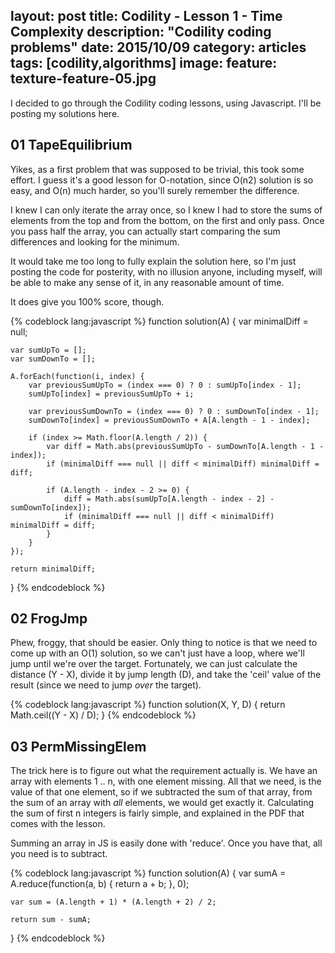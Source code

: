 layout: post
title: Codility - Lesson 1 - Time Complexity
description: "Codility coding problems"
date: 2015/10/09
category: articles
tags: [codility,algorithms]
image:
  feature: texture-feature-05.jpg
---

I decided to go through the Codility coding lessons, using Javascript. I'll be posting my solutions here. 

## 01 TapeEquilibrium

Yikes, as a first problem that was supposed to be trivial, this took some effort. I guess it's a good lesson for O-notation, since O(n2) solution is so easy, and O(n) much harder, so you'll surely remember the difference. 

I knew I can only iterate the array once, so I knew I had to store the sums of elements from the top and from the bottom, on the first and only pass. Once you pass half the array, you can actually start comparing the sum differences and looking for the minimum. 

It would take me too long to fully explain the solution here, so I'm just posting the code for posterity, with no illusion anyone, including myself, will be able to make any sense of it, in any reasonable amount of time. 

It does give you 100% score, though. 

{% codeblock lang:javascript %}
function solution(A) {
    var minimalDiff = null;
    
    var sumUpTo = [];
    var sumDownTo = [];
    
    A.forEach(function(i, index) {
        var previousSumUpTo = (index === 0) ? 0 : sumUpTo[index - 1];
        sumUpTo[index] = previousSumUpTo + i;
        
        var previousSumDownTo = (index === 0) ? 0 : sumDownTo[index - 1];
        sumDownTo[index] = previousSumDownTo + A[A.length - 1 - index];
        
        if (index >= Math.floor(A.length / 2)) {
            var diff = Math.abs(previousSumUpTo - sumDownTo[A.length - 1 - index]);
            if (minimalDiff === null || diff < minimalDiff) minimalDiff = diff;
            
            if (A.length - index - 2 >= 0) {
                diff = Math.abs(sumUpTo[A.length - index - 2] - sumDownTo[index]);
                if (minimalDiff === null || diff < minimalDiff) minimalDiff = diff;
            }
        }
    });
    
    return minimalDiff;
}
{% endcodeblock %}

## 02 FrogJmp

Phew, froggy, that should be easier. Only thing to notice is that we need to come up with an O(1) solution, so we can't just have a loop, where we'll jump until we're over the target. Fortunately, we can just calculate the distance (Y - X), divide it by jump length (D), and take the 'ceil' value of the result (since we need to jump *over* the target). 

{% codeblock lang:javascript %}
function solution(X, Y, D) {
    return Math.ceil((Y - X) / D);
}
{% endcodeblock %}

## 03 PermMissingElem

The trick here is to figure out what the requirement actually is. We have an array with elements 1 .. n, with one element missing. All that we need, is the value of that one element, so if we subtracted the sum of that array, from the sum of an array with *all* elements, we would get exactly it. Calculating the sum of first n integers is fairly simple, and explained in the PDF that comes with the lesson. 

Summing an array in JS is easily done with 'reduce'. Once you have that, all you need is to subtract. 

{% codeblock lang:javascript %}
function solution(A) {
    var sumA = A.reduce(function(a, b) {
        return a + b;
    }, 0);
    
    var sum = (A.length + 1) * (A.length + 2) / 2;
    
    return sum - sumA;
}
{% endcodeblock %}